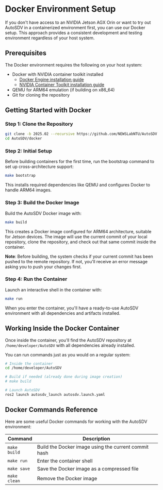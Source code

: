 # Docker Environment Setup

If you don't have access to an NVIDIA Jetson AGX Orin or want to try out AutoSDV in a containerized environment first, you can use our Docker setup. This approach provides a consistent development and testing environment regardless of your host system.

## Prerequisites

The Docker environment requires the following on your host system:

- Docker with NVIDIA container toolkit installed
  - [Docker Engine installation guide](https://docs.docker.com/engine/install/ubuntu/)
  - [NVIDIA Container Toolkit installation guide](https://docs.nvidia.com/datacenter/cloud-native/container-toolkit/latest/install-guide.html)
- QEMU for ARM64 emulation (if building on x86_64)
- Git for cloning the repository

## Getting Started with Docker

### Step 1: Clone the Repository

```bash
git clone -b 2025.02 --recursive https://github.com/NEWSLabNTU/AutoSDV.git
cd AutoSDV/docker
```

### Step 2: Initial Setup

Before building containers for the first time, run the bootstrap command to set up cross-architecture support:

```bash
make bootstrap
```

This installs required dependencies like QEMU and configures Docker to handle ARM64 images.

### Step 3: Build the Docker Image

Build the AutoSDV Docker image with:

```bash
make build
```

This creates a Docker image configured for ARM64 architecture, suitable for Jetson devices. The image will use the current commit of your local repository, clone the repository, and check out that same commit inside the container.

**Note**: Before building, the system checks if your current commit has been pushed to the remote repository. If not, you'll receive an error message asking you to push your changes first.

### Step 4: Run the Container

Launch an interactive shell in the container with:

```bash
make run
```

When you enter the container, you'll have a ready-to-use AutoSDV environment with all dependencies and artifacts installed.

## Working Inside the Docker Container

Once inside the container, you'll find the AutoSDV repository at `/home/developer/AutoSDV` with all dependencies already installed.

You can run commands just as you would on a regular system:

```bash
# Inside the container
cd /home/developer/AutoSDV

# Build if needed (already done during image creation)
# make build

# Launch AutoSDV
ros2 launch autosdv_launch autosdv.launch.yaml
```

## Docker Commands Reference

Here are some useful Docker commands for working with the AutoSDV environment:

| Command            | Description                                          |
|--------------------|------------------------------------------------------|
| `make build`       | Build the Docker image using the current commit hash |
| `make run`         | Enter the container shell                            |
| `make save`        | Save the Docker image as a compressed file           |
| `make clean`       | Remove the Docker image                              |
